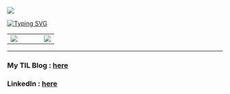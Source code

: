 
<img src="https://capsule-render.vercel.app/api?type=waving&color=auto&height=300&section=header&text=Zero's%20Github&fontSize=90" />

<a href="https://git.io/typing-svg"><img src="https://readme-typing-svg.demolab.com?font=Fira+Code&pause=1000&width=435&lines=Frontend+Developer;Thinking+UI%2FUX+perspective+for+Users" alt="Typing SVG" /></a>

<table>
  <tr>
    <td>
      <a href="https://github.com/anuraghazra/github-readme-stats">
        <img src="https://github-readme-stats.vercel.app/api/top-langs/?username=wlals262&layout=donut" />
      </a>
    </td>
    <td width="30"></td>
    <td style="vertical-align: middle;">
      <a href="https://skillicons.dev">
        <img src="https://skillicons.dev/icons?i=react,js,ts,html,css,nextjs&perline=3" />
      </a>
    </td>
  </tr>
</table>

-- --
### My TIL Blog : <a href="https://velog.io/@jgm262/posts">here</a>
### LinkedIn : <a href="https://www.linkedin.com/in/jimin-jung-56509132a/">here</a>
